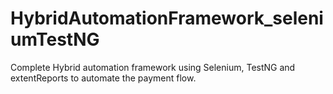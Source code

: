 # HybridAutomationFramework_seleniumTestNG
Complete Hybrid automation framework using Selenium, TestNG and extentReports to automate the payment flow.
